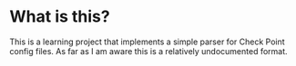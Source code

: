 # What is this?
This is a learning project that implements a simple parser for Check Point config files.
As far as I am aware this is a relatively undocumented format.